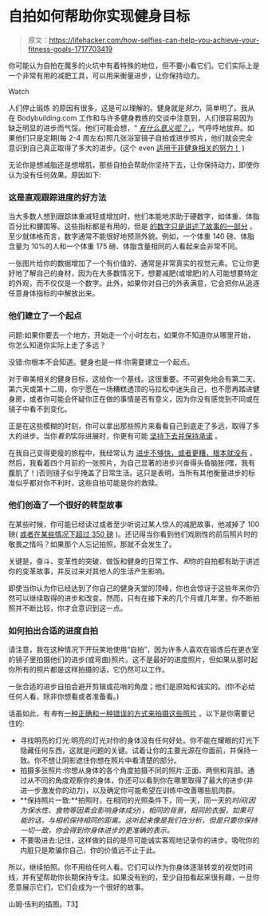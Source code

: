 # 自拍如何帮助你实现健身目标

> 原文：<https://lifehacker.com/how-selfies-can-help-you-achieve-your-fitness-goals-1717703419>

你可能认为自拍在魔多的火坑中有着特殊的地位，但不要小看它们。它们实际上是一个非常有用的减肥工具，可以用来衡量进步，让你保持动力。

Watch

人们停止锻炼 的原因有很多，这是可以理解的。健身就是*努力*，简单明了。我从在 Bodybuilding.com 工作和与许多健身教练的交谈中注意到，人们很容易因为缺乏明显的进步而气馁。他们可能会想，“ [*有什么意义呢？*，](https://lifehacker.com/why-dont-i-look-like-my-goal-physique-yet-1705174947)，气呼呼地放弃。如果他们只是定期(每 2-4 周左右)照几张浴室镜子自拍或进步照片，他们就会完全意识到自己真正取得了多大的进步。(这个 even [适用于非健身相关的努力！](http://lifehacker.com/use-a-before-picture-to-avoid-getting-overwhelmed-by-1628090705) )

无论你是想减脂还是想增肌，那些自拍会帮助你坚持下去，让你保持动力，即使你认为没有任何效果。原因如下:

### **这是直观跟踪进度的好方法**

当大多数人想到跟踪体重减轻或增加时，他们本能地求助于硬数字，如体重、体脂百分比和腰围等。这些指标都是有用的，但是 [的数字只是讲述了故事的一部分](https://lifehacker.com/f-k-the-scale-1683801679) 。至少就体格而言，数字通常不能很好地预测外貌。例如，一个体重 140 磅、体脂含量为 10%的人和一个体重 175 磅、体脂含量相同的人看起来会非常不同。

一张图片给你的数据增加了一个有价值的、通常是非常真实的视觉元素。它让你更好地了解自己的身材，因为在大多数情况下，想要减肥(或增肥)的人可能想要特定的外观，而不仅仅是一个数字。此外，如果你对自己的外表满意，它会把你从追逐任意身体指标的中解放出来。

### **他们建立了一个起点**

问题:如果你要去一个地方，开始走一个小时左右，如果你不知道你从哪里开始，你怎么知道你实际上走了多远？

没错:你根本不会知道。健身也是一样:你需要建立一个起点。

对于审美相关的健身目标，这给你一个基线。这很重要。不可避免地会有第二天、第六天或第十二周，你宁愿在一场糟糕透顶的马拉松中迷失自己，也不愿再踏进健身房，或者你可能会怀疑你正在做的事情是否有意义，因为你没有感觉到不同或在镜子中看不到变化。

正是在这些模糊的时刻，你可以拿出那些照片来看看自己到底走了多远，取得了多大的进步。当你*看到*实际进展时，你更有可能 [坚持下去并保持承诺](http://lifehacker.com/fitness-is-a-skill-not-a-talent-heres-how-to-develop-1651281013#_ga=1.8013426.1783225668.1436838469) 。

在我自己变得更瘦的旅程中，我经常认为 [进步不够快，或者更糟，根本就没有](http://www.fitngeeky.tv/blog/2015/3/30/lessons-from-12-week-bodybuildingcom-transformation) 。然后，我看着四个月前的一张照片，为自己显著的进步兴奋得头昏脑胀(嘿，我有腹肌了！)否则镜子似乎掩盖了日常生活。这只是表明，当所有其他衡量进步的标准似乎都对你不利时，这些自拍可能是你的救赎。

### **他们创造了一个很好的转型故事**

在某些时候，你可能已经读过或者至少听说过某人惊人的减肥故事，他减掉了 100 磅( [或者在某些情况下超过 350 磅](http://www.bodybuilding.com/fun/350-pounds-and-counting-jesse-shands-incredible-journey.html) )。还记得当你看到他们戏剧性的前后照片时的敬畏之情吗？如果那个人忘记拍照，那就不会发生了。

关键是，奋斗、变革性的突破、做饭和健身的日常工作、*和*你的自拍都有助于讲述你的变革故事，并反过来对其他人的生活产生影响。

即使当你认为你已经达到了你自己的健身天堂的顶峰，你也会惊讶于这些年来你仍然可以继续取得的进步和改变。然而，只有在接下来的几个月或几年里，你不断拍照并不断比较，你才会意识到这一点。

### **如何拍出合适的进度自拍**

请注意，我在这种情况下开玩笑地使用“自拍”，因为许多人喜欢在锻炼后在更衣室的镜子里拍摄他们的进步(或弯曲)照片。这不是最好的进度照片，但如果从那时起你所有的照片都是这样拍摄的话，它仍然可以工作。

一张合适的进步自拍会避开剪辑或花哨的角度；他们是原始和诚实的。(你不必给任何人看，除非你想看或者准备看。)

话虽如此，有*有*有[一种正确和一种错误的方式来拍摄这些照片](http://www.lifehacker.com.au/2014/08/how-to-take-the-perfect-selfie-infographic/#_ga=1.205136592.1783225668.1436838469) 。以下是你需要记住的:

*   寻找明亮的灯光:明亮的灯光对你的身体没有任何好处。你不能在耀眼的灯光下隐藏任何东西，这就是问题的关键。试着让你的主要光源在你面前，并保持一致。你不想让阴影遮住你想在照片中看清楚的部分。
*   拍摄多张照片:你想从身体的各个角度拍摄不同的照片:正面、两侧和背部。通过从不同的角度观察你的身体，你还可以看到你在哪里取得了最大的进步(并进一步激发你的动力)，以及确定你可能希望在训练中改善哪些肌肉群。
*   **保持照片一致:**拍照时，在相同的光照条件下，同一天，同一天的*时间(因为保水性、食物等因素会影响身体成分)，相同的背景，相同的衣服，如果可能的话，与相机保持相同的距离。这听起来像是我们在分析，但是只要你保持一切一致，你会得到你身体进步的更准确的表示。*
*   不要吸进去:记住，这样做的目的是尽可能诚实客观地记录你的进步。吸吮你的内脏只是欺骗你自己，你的价值远不止于此。

所以，继续拍照。你不用给任何人看。它们可以作为你身体逐渐转变的视觉时间线，并有望帮助你长期保持专注。如果没有别的，至少自拍看起来很有趣，一旦你愿意展示它们，它们会成为一个很好的故事。

山姆·伍利的插图。T3】